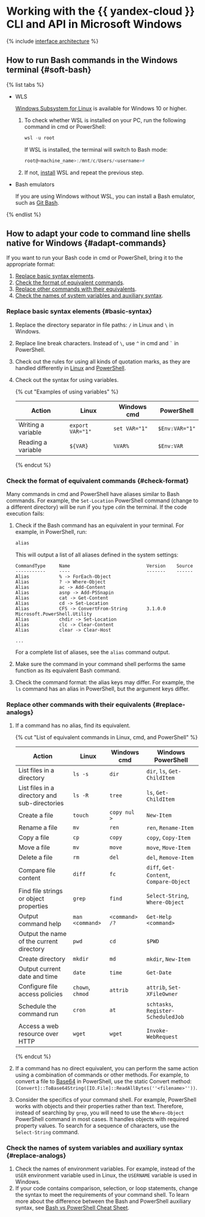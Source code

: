 # Working with the {{ yandex-cloud }} CLI and API in Microsoft Windows

{% include [interface architecture](../../_includes/overview/console-syntax.md) %}

## How to run Bash commands in the Windows terminal {#soft-bash}

{% list tabs %}

- WLS

   [Windows Subsystem for Linux](https://en.wikipedia.org/wiki/Windows_Subsystem_for_Linux) is available for Windows 10 or higher.

   1. To check whether WSL is installed on your PC, run the following command in cmd or PowerShell:

      ```powershell
      wsl -u root
      ```

      If WSL is installed, the terminal will switch to Bash mode:

      ```powershell
      root@<machine_name>:/mnt/c/Users/<username>#
      ```

   1. If not, [install](https://learn.microsoft.com/en-us/windows/wsl/install) WSL and repeat the previous step.

- Bash emulators

   If you are using Windows without WSL, you can install a Bash emulator, such as [Git Bash](https://gitforwindows.org/).

{% endlist %}

## How to adapt your code to command line shells native for Windows {#adapt-commands}

If you want to run your Bash code in cmd or PowerShell, bring it to the appropriate format:

1. [Replace basic syntax elements](#basic-syntax).
1. [Check the format of equivalent commands](#basic-syntax).
1. [Replace other commands with their equivalents](#replace-analogs).
1. [Check the names of system variables and auxiliary syntax](#replace-analogs).

### Replace basic syntax elements {#basic-syntax}

1. Replace the directory separator in file paths: `/` in Linux and `\` in Windows.
1. Replace line break characters. Instead of `\`, use `^` in cmd and `` ` `` in PowerShell.
1. Check out the rules for using all kinds of quotation marks, as they are handled differently in [Linux](http://mywiki.wooledge.org/Quotes) and [PowerShell](https://learn.microsoft.com/en-us/powershell/module/microsoft.powershell.core/about/about_quoting_rules?view=powershell-7).
1. Check out the syntax for using variables.

   {% cut "Examples of using variables" %}

   | Action | Linux | Windows cmd | PowerShell |
   |-------|-------|-------|--------|
   | Writing a variable | `export VAR="1"` | `set VAR="1"` | `$Env:VAR="1"` |
   | Reading a variable | `${VAR}` | `%VAR%` | `$Env:VAR` |

   {% endcut %}

### Check the format of equivalent commands {#check-format}

Many commands in cmd and PowerShell have aliases similar to Bash commands. For example, the `Set-Location` PowerShell command (change to a different directory) will be run if you type `cd`in the terminal.
If the code execution fails:

1. Check if the Bash command has an equivalent in your terminal. For example, in PowerShell, run:

   ```powershell
   alias
   ```

   This will output a list of all aliases defined in the system settings:

   ```text
   CommandType     Name                            Version    Source
   -----------     ----                            -------    ------
   Alias           % -> ForEach-Object
   Alias           ? -> Where-Object
   Alias           ac -> Add-Content
   Alias           asnp -> Add-PSSnapin
   Alias           cat -> Get-Content
   Alias           cd -> Set-Location
   Alias           CFS -> ConvertFrom-String       3.1.0.0    Microsoft.PowerShell.Utility
   Alias           chdir -> Set-Location
   Alias           clc -> Clear-Content
   Alias           clear -> Clear-Host

   ...

   ```

   For a complete list of aliases, see the `alias` command output.

1. Make sure the command in your command shell performs the same function as its equivalent Bash command.
1. Check the command format: the alias keys may differ. For example, the `ls` command has an alias in PowerShell, but the argument keys differ.

### Replace other commands with their equivalents {#replace-analogs}

1. If a command has no alias, find its equivalent.

   {% cut "List of equivalent commands in Linux, cmd, and PowerShell" %}

   | Action | Linux | Windows cmd | Windows PowerShell |
   |-------|------|------|-------|
   | List files in a directory | `ls -s` | `dir` | `dir`, `ls`, `Get-ChildItem` |
   | List files in a directory and sub-directories | `ls -R` | `tree` | `ls`, `Get-ChildItem` |
   | Create a file | `touch` | `copy nul > ` | `New-Item` |
   | Rename a file | `mv` | `ren` | `ren`, `Rename-Item` |
   | Copy a file | `cp` | `copy` | `copy`, `Copy-Item` |
   | Move a file | `mv` | `move` | `move`, `Move-Item` |
   | Delete a file | `rm` | `del` | `del`, `Remove-Item` |
   | Compare file content | `diff` | `fc` | `diff`, `Get-Content`, `Compare-Object` |
   | Find file strings or object properties | `grep` | `find` | `Select-String`, `Where-Object` |
   | Output command help | `man <command>` | `<command> /?` | `Get-Help <command>` |
   | Output the name of the current directory | `pwd` | `cd` | `$PWD` |
   | Create directory | `mkdir` | `md` | `mkdir`, `New-Item` |
   | Output current date and time | `date` | `time` | `Get-Date` |
   | Configure file access policies | `chown`, `chmod` | `attrib` | `attrib`, `Set-XFileOwner` |
   | Schedule the command run | `cron` | `at` | `schtasks`, `Register-ScheduledJob` |
   | Access a web resource over HTTP | `wget` | `wget` | `Invoke-WebRequest` |

   {% endcut %}

1. If a command has no direct equivalent, you can perform the same action using a combination of commands or other methods. For example, to convert a file to [Base64](https://en.wikipedia.org/wiki/Base64) in PowerShell, use the static Convert method: `[Convert]::ToBase64String([IO.File]::ReadAllBytes(''<filename>''))`.

1. Consider the specifics of your command shell. For example, PowerShell works with objects and their properties rather than text. Therefore, instead of searching by `grep`, you will need to use the `Where-Object` PowerShell command in most cases. It handles objects with required property values. To search for a sequence of characters, use the `Select-String` command.

### Check the names of system variables and auxiliary syntax {#replace-analogs}

1. Check the names of environment variables. For example, instead of the `USER` environment variable used in Linux, the `USERNAME` variable is used in Windows.
1. If your code contains comparison, selection, or loop statements, change the syntax to meet the requirements of your command shell. To learn more about the difference between the Bash and PowerShell auxiliary syntax, see [Bash vs PowerShell Cheat Sheet](https://blog.ironmansoftware.com/daily-powershell/bash-powershell-cheatsheet).

